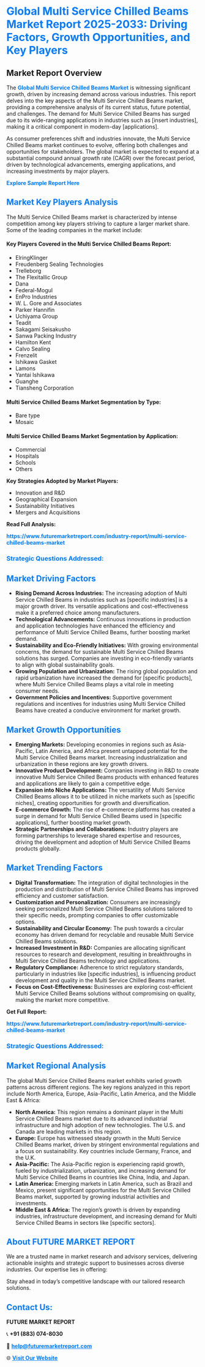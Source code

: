 <h1 style="color: #007BFF;">Global Multi Service Chilled Beams Market Report 2025-2033: Driving Factors, Growth Opportunities, and Key Players</h1>

<section id="overview">
<h2>Market Report Overview</h2>
<p>The <a href="https://www.futuremarketreport.com/industry-report/multi-service-chilled-beams-market" style="color: #007BFF; text-decoration: none;"><strong>Global Multi Service Chilled Beams Market</strong></a> is witnessing significant growth, driven by increasing demand across various industries. This report delves into the key aspects of the Multi Service Chilled Beams market, providing a comprehensive analysis of its current status, future potential, and challenges. The demand for Multi Service Chilled Beams has surged due to its wide-ranging applications in industries such as [insert industries], making it a critical component in modern-day [applications].</p>
<p>As consumer preferences shift and industries innovate, the Multi Service Chilled Beams market continues to evolve, offering both challenges and opportunities for stakeholders. The global market is expected to expand at a substantial compound annual growth rate (CAGR) over the forecast period, driven by technological advancements, emerging applications, and increasing investments by major players.</p>
</section>

<section id="overview">
<p><a href="https://www.futuremarketreport.com/request-sample/reportId=42533" style="color: #007BFF; text-decoration: none;"><strong>Explore Sample Report Here</strong></a></p>
</section>

<section id="key-players">
<h2 style="color: #007BFF;">Market Key Players Analysis</h2>
<p>The Multi Service Chilled Beams market is characterized by intense competition among key players striving to capture a larger market share. Some of the leading companies in the market include:</p>
<h4>Key Players Covered in the Multi Service Chilled Beams Report:</h4>
<ul><li>ElringKlinger</li><li>Freudenberg Sealing Technologies</li><li>Trelleborg</li><li>The Flexitallic Group</li><li>Dana</li><li>Federal-Mogul</li><li>EnPro Industries</li><li>W. L. Gore and Associates</li><li>Parker Hannifin</li><li>Uchiyama Group</li><li>Teadit</li><li>Sakagami Seisakusho</li><li>Sanwa Packing Industry</li><li>Hamilton Kent</li><li>Calvo Sealing</li><li>Frenzelit</li><li>Ishikawa Gasket</li><li>Lamons</li><li>Yantai Ishikawa</li><li>Guanghe</li><li>Tiansheng Corporation</li></ul>
<h4>Multi Service Chilled Beams Market Segmentation by Type:</h4>
<ul><li>Bare type</li><li>Mosaic</li></ul>

<h4>Multi Service Chilled Beams Market Segmentation by Application:</h4>
<ul><li>Commercial</li><li>Hospitals</li><li>Schools</li><li>Others</li></ul>
<p><strong>Key Strategies Adopted by Market Players:</strong></p>
<ul>
<li>Innovation and R&D</li>
<li>Geographical Expansion</li>
<li>Sustainability Initiatives</li>
<li>Mergers and Acquisitions</li>
</ul>
</section>

<section>
<p><strong>Read Full Analysis: </strong></p><a href="https://www.futuremarketreport.com/industry-report/multi-service-chilled-beams-market" style="color: #007BFF; text-decoration: none;"><strong>https://www.futuremarketreport.com/industry-report/multi-service-chilled-beams-market</strong></a>
<h3 style="color: #007BFF;">Strategic Questions Addressed:</h3>
</section>

<section id="driving-factors">
<h2 style="color: #007BFF;">Market Driving Factors</h2>
<ul>
<li><strong>Rising Demand Across Industries:</strong> The increasing adoption of Multi Service Chilled Beams in industries such as [specific industries] is a major growth driver. Its versatile applications and cost-effectiveness make it a preferred choice among manufacturers.</li>
<li><strong>Technological Advancements:</strong> Continuous innovations in production and application technologies have enhanced the efficiency and performance of Multi Service Chilled Beams, further boosting market demand.</li>
<li><strong>Sustainability and Eco-Friendly Initiatives:</strong> With growing environmental concerns, the demand for sustainable Multi Service Chilled Beams solutions has surged. Companies are investing in eco-friendly variants to align with global sustainability goals.</li>
<li><strong>Growing Population and Urbanization:</strong> The rising global population and rapid urbanization have increased the demand for [specific products], where Multi Service Chilled Beams plays a vital role in meeting consumer needs.</li>
<li><strong>Government Policies and Incentives:</strong> Supportive government regulations and incentives for industries using Multi Service Chilled Beams have created a conducive environment for market growth.</li>
</ul>
</section>

<section id="growth-opportunities">
<h2 style="color: #007BFF;">Market Growth Opportunities</h2>
<ul>
<li><strong>Emerging Markets:</strong> Developing economies in regions such as Asia-Pacific, Latin America, and Africa present untapped potential for the Multi Service Chilled Beams market. Increasing industrialization and urbanization in these regions are key growth drivers.</li>
<li><strong>Innovative Product Development:</strong> Companies investing in R&D to create innovative Multi Service Chilled Beams products with enhanced features and applications are likely to gain a competitive edge.</li>
<li><strong>Expansion into Niche Applications:</strong> The versatility of Multi Service Chilled Beams allows it to be utilized in niche markets such as [specific niches], creating opportunities for growth and diversification.</li>
<li><strong>E-commerce Growth:</strong> The rise of e-commerce platforms has created a surge in demand for Multi Service Chilled Beams used in [specific applications], further boosting market growth.</li>
<li><strong>Strategic Partnerships and Collaborations:</strong> Industry players are forming partnerships to leverage shared expertise and resources, driving the development and adoption of Multi Service Chilled Beams products globally.</li>
</ul>
</section>

<section id="trending-factors">
<h2 style="color: #007BFF;">Market Trending Factors</h2>
<ul>
<li><strong>Digital Transformation:</strong> The integration of digital technologies in the production and distribution of Multi Service Chilled Beams has improved efficiency and customer satisfaction.</li>
<li><strong>Customization and Personalization:</strong> Consumers are increasingly seeking personalized Multi Service Chilled Beams solutions tailored to their specific needs, prompting companies to offer customizable options.</li>
<li><strong>Sustainability and Circular Economy:</strong> The push towards a circular economy has driven demand for recyclable and reusable Multi Service Chilled Beams solutions.</li>
<li><strong>Increased Investment in R&D:</strong> Companies are allocating significant resources to research and development, resulting in breakthroughs in Multi Service Chilled Beams technology and applications.</li>
<li><strong>Regulatory Compliance:</strong> Adherence to strict regulatory standards, particularly in industries like [specific industries], is influencing product development and quality in the Multi Service Chilled Beams market.</li>
<li><strong>Focus on Cost-Effectiveness:</strong> Businesses are exploring cost-efficient Multi Service Chilled Beams solutions without compromising on quality, making the market more competitive.</li>
</ul>
</section>

<section>
<p><strong>Get Full Report: </strong></p><a href="https://www.futuremarketreport.com/industry-report/multi-service-chilled-beams-market" style="color: #007BFF; text-decoration: none;"><strong>https://www.futuremarketreport.com/industry-report/multi-service-chilled-beams-market</strong></a>
<h3 style="color: #007BFF;">Strategic Questions Addressed:</h3>
</section>


<section id="regional-analysis">
<h2 style="color: #007BFF;">Market Regional Analysis</h2>
<p>The global Multi Service Chilled Beams market exhibits varied growth patterns across different regions. The key regions analyzed in this report include North America, Europe, Asia-Pacific, Latin America, and the Middle East & Africa:</p>
<ul>
<li><strong>North America:</strong> This region remains a dominant player in the Multi Service Chilled Beams market due to its advanced industrial infrastructure and high adoption of new technologies. The U.S. and Canada are leading markets in this region.</li>
<li><strong>Europe:</strong> Europe has witnessed steady growth in the Multi Service Chilled Beams market, driven by stringent environmental regulations and a focus on sustainability. Key countries include Germany, France, and the U.K.</li>
<li><strong>Asia-Pacific:</strong> The Asia-Pacific region is experiencing rapid growth, fueled by industrialization, urbanization, and increasing demand for Multi Service Chilled Beams in countries like China, India, and Japan.</li>
<li><strong>Latin America:</strong> Emerging markets in Latin America, such as Brazil and Mexico, present significant opportunities for the Multi Service Chilled Beams market, supported by growing industrial activities and investments.</li>
<li><strong>Middle East & Africa:</strong> The region’s growth is driven by expanding industries, infrastructure development, and increasing demand for Multi Service Chilled Beams in sectors like [specific sectors].</li>
</ul>
</section>

<footer>
<h2 style="color: #007BFF;">About FUTURE MARKET REPORT</h2>
<p>We are a trusted name in market research and advisory services, delivering actionable insights and strategic support to businesses across diverse industries. Our expertise lies in offering:</p>

<p>Stay ahead in today’s competitive landscape with our tailored research solutions.</p>

<h2 style="color: #007BFF;">Contact Us:</h2>
<p><strong>FUTURE MARKET REPORT</strong></p>
<p>📞 <strong>+91 (883) 074-8030</strong></p>
<p>📧 <strong><a href="mailto:help@futuremarketreport.com" style="color: #007BFF;">help@futuremarketreport.com</a></strong></p>
<p>🌐 <strong><a href="https://www.futuremarketreport.com/" style="color: #007BFF;">Visit Our Website</a></strong></p>
</footer>